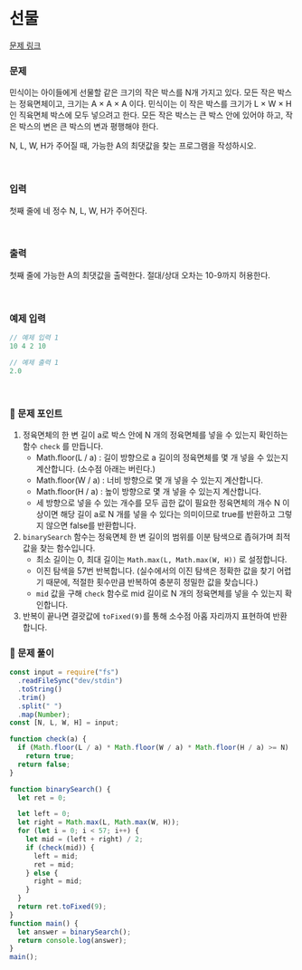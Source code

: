 # 선물

[문제 링크](https://www.acmicpc.net/problem/1166)

### 문제

민식이는 아이들에게 선물할 같은 크기의 작은 박스를 N개 가지고 있다. 모든 작은 박스는 정육면체이고, 크기는 A × A × A 이다. 민식이는 이 작은 박스를 크기가 L × W × H 인 직육면체 박스에 모두 넣으려고 한다. 모든 작은 박스는 큰 박스 안에 있어야 하고, 작은 박스의 변은 큰 박스의 변과 평행해야 한다.

N, L, W, H가 주어질 때, 가능한 A의 최댓값을 찾는 프로그램을 작성하시오.

<br/>

### 입력

첫째 줄에 네 정수 N, L, W, H가 주어진다.

<br/>

### 출력

첫째 줄에 가능한 A의 최댓값을 출력한다. 절대/상대 오차는 10-9까지 허용한다.

<br/>

### 예제 입력

```jsx
// 예제 입력 1
10 4 2 10

// 예제 출력 1
2.0
```

<br/>

### 📕 문제 포인트

1. 정육면체의 한 변 길이 a로 박스 안에 N 개의 정육면체를 넣을 수 있는지 확인하는 함수 `check` 를 만듭니다.
   - Math.floor(L / a) : 길이 방향으로 a 길이의 정육면체를 몇 개 넣을 수 있는지 계산합니다. (소수점 아래는 버린다.)
   - Math.floor(W / a) : 너비 방향으로 몇 개 넣을 수 있는지 계산합니다.
   - Math.floor(H / a) : 높이 방향으로 몇 개 넣을 수 있는지 계산합니다.
   - 세 방향으로 넣을 수 있는 개수를 모두 곱한 값이 필요한 정육면체의 개수 N 이상이면 해당 길이 a로 N 개를 넣을 수 있다는 의미이므로 true를 반환하고 그렇지 않으면 false를 반환합니다.
2. `binarySearch` 함수는 정육면체 한 변 길이의 범위를 이분 탐색으로 좁혀가며 최적 값을 찾는 함수입니다.
   - 최소 길이는 0, 최대 길이는 `Math.max(L, Math.max(W, H))` 로 설정합니다.
   - 이진 탐색을 57번 반복합니다. (실수에서의 이진 탐색은 정확한 값을 찾기 어렵기 때문에, 적절한 횟수만큼 반복하여 충분히 정밀한 값을 찾습니다.)
   - `mid` 값을 구해 `check` 함수로 mid 길이로 N 개의 정육면체를 넣을 수 있는지 확인합니다.
3. 반복이 끝나면 결괏값에 `toFixed(9)`를 통해 소수점 아홉 자리까지 표현하여 반환합니다.

### 📝 문제 풀이

```js
const input = require("fs")
  .readFileSync("dev/stdin")
  .toString()
  .trim()
  .split(" ")
  .map(Number);
const [N, L, W, H] = input;

function check(a) {
  if (Math.floor(L / a) * Math.floor(W / a) * Math.floor(H / a) >= N)
    return true;
  return false;
}

function binarySearch() {
  let ret = 0;

  let left = 0;
  let right = Math.max(L, Math.max(W, H));
  for (let i = 0; i < 57; i++) {
    let mid = (left + right) / 2;
    if (check(mid)) {
      left = mid;
      ret = mid;
    } else {
      right = mid;
    }
  }
  return ret.toFixed(9);
}
function main() {
  let answer = binarySearch();
  return console.log(answer);
}
main();
```
